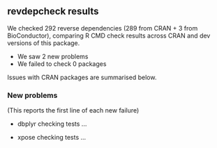 ## revdepcheck results

We checked 292 reverse dependencies (289 from CRAN + 3 from BioConductor), comparing R CMD check results across CRAN and dev versions of this package.

 * We saw 2 new problems
 * We failed to check 0 packages

Issues with CRAN packages are summarised below.

### New problems
(This reports the first line of each new failure)

* dbplyr
  checking tests ...

* xpose
  checking tests ...

